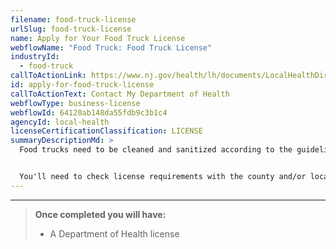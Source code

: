 ```yaml
---
filename: food-truck-license
urlSlug: food-truck-license
name: Apply for Your Food Truck License
webflowName: "Food Truck: Food Truck License"
industryId:
  - food-truck
callToActionLink: https://www.nj.gov/health/lh/documents/LocalHealthDirectory.pdf
id: apply-for-food-truck-license
callToActionText: Contact My Department of Health
webflowType: business-license
webflowId: 64120ab148da55fdb9c3b1c4
agencyId: local-health
licenseCertificationClassification: LICENSE
summaryDescriptionMd: >
  Food trucks need to be cleaned and sanitized according to the guidelines from your local Department of Health. The regulation and licensing of food trucks vary by location.


  You'll need to check license requirements with the county and/or local Department of Health in every county where you plan to do business.
---
```


---

> **Once completed you will have:**
>
> - A Department of Health license
